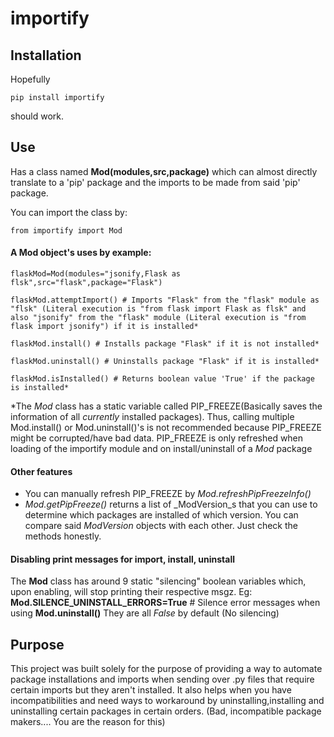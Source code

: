 # importify

## Installation
Hopefully
```
pip install importify
```
should work.

## Use
Has a class named **Mod(modules,src,package)** which can almost directly translate to a 'pip' package and the imports to be made from said 'pip' package.

You can import the class by:
```
from importify import Mod
```

#### A **Mod** object's uses by example:
```
flaskMod=Mod(modules="jsonify,Flask as flsk",src="flask",package="Flask")

flaskMod.attemptImport() # Imports "Flask" from the "flask" module as "flsk" (Literal execution is "from flask import Flask as flsk" and also "jsonify" from the "flask" module (Literal execution is "from flask import jsonify") if it is installed*

flaskMod.install() # Installs package "Flask" if it is not installed*

flaskMod.uninstall() # Uninstalls package "Flask" if it is installed*

flaskMod.isInstalled() # Returns boolean value 'True' if the package is installed*
```
*The _Mod_ class has a static variable called PIP_FREEZE(Basically saves the information of all *currently* installed packages). Thus, calling multiple Mod.install() or Mod.uninstall()'s is not recommended because PIP_FREEZE might be corrupted/have bad data.
PIP_FREEZE is only refreshed when loading of the importify module and on install/uninstall of a _Mod_ package

#### Other features
- You can manually refresh PIP_FREEZE by *Mod.refreshPipFreezeInfo()*
- *Mod.getPipFreeze()* returns a list of _ModVersion_s that you can use to determine which packages are installed of which version. You can compare said _ModVersion_ objects with each other. Just check the methods honestly.

#### Disabling print messages for import, install, uninstall
The **Mod** class has around 9 static "silencing" boolean variables which, upon enabling, will stop printing their respective msgz.
Eg: **Mod.SILENCE_UNINSTALL_ERRORS=True** # Silence error messages when using **Mod.uninstall()**
They are all _False_ by default (No silencing)

## Purpose
This project was built solely for the purpose of providing a way to automate package installations and imports when sending over .py files that require certain imports but they aren't installed.
It also helps when you have incompatibilities and need ways to workaround by uninstalling,installing and uninstalling certain packages in certain orders. (Bad, incompatible package makers.... You are the reason for this)
